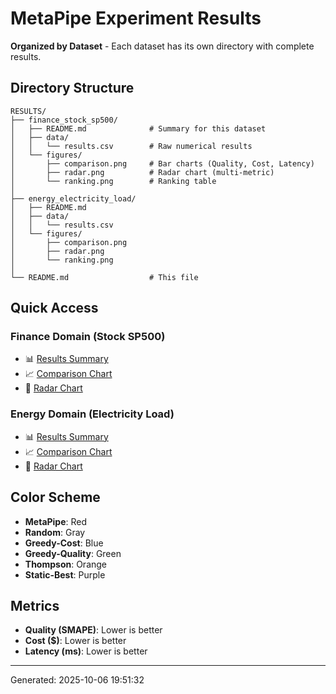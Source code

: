 # MetaPipe Experiment Results

**Organized by Dataset** - Each dataset has its own directory with complete results.

## Directory Structure

```
RESULTS/
├── finance_stock_sp500/
│   ├── README.md              # Summary for this dataset
│   ├── data/
│   │   └── results.csv        # Raw numerical results
│   └── figures/
│       ├── comparison.png     # Bar charts (Quality, Cost, Latency)
│       ├── radar.png          # Radar chart (multi-metric)
│       └── ranking.png        # Ranking table
│
├── energy_electricity_load/
│   ├── README.md
│   ├── data/
│   │   └── results.csv
│   └── figures/
│       ├── comparison.png
│       ├── radar.png
│       └── ranking.png
│
└── README.md                  # This file
```

## Quick Access

### Finance Domain (Stock SP500)
- 📊 [Results Summary](finance_stock_sp500/README.md)
- 📈 [Comparison Chart](finance_stock_sp500/figures/comparison.png)
- 🎯 [Radar Chart](finance_stock_sp500/figures/radar.png)

### Energy Domain (Electricity Load)
- 📊 [Results Summary](energy_electricity_load/README.md)
- 📈 [Comparison Chart](energy_electricity_load/figures/comparison.png)
- 🎯 [Radar Chart](energy_electricity_load/figures/radar.png)

## Color Scheme

- **MetaPipe**: Red
- **Random**: Gray
- **Greedy-Cost**: Blue
- **Greedy-Quality**: Green
- **Thompson**: Orange
- **Static-Best**: Purple

## Metrics

- **Quality (SMAPE)**: Lower is better
- **Cost ($)**: Lower is better
- **Latency (ms)**: Lower is better

---

Generated: 2025-10-06 19:51:32